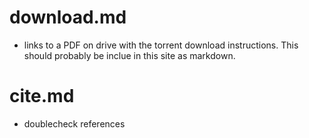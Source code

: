 # download.md 

- links to a PDF on drive with the torrent download instructions. This should
  probably be inclue in this site as markdown.

# cite.md

- doublecheck references


